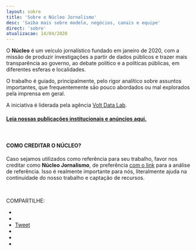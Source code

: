 ```yaml
---
layout: sobre
title: 'Sobre o Núcleo Jornalismo'
desc: 'Saiba mais sobre modelo, negócios, canais e equipe'
direct: 'sobre'
atualizacao: 14/04/2020
---
```


O **Núcleo** é um veículo jornalístico fundado em janeiro de 2020, com a missão de produzir investigações a partir de dados públicos e trazer mais transparência ao governo, ao debate político e a políticas públicas, em diferentes esferas e localidades.

O trabalho é guiado, principalmente, pelo rigor analítico sobre assuntos importantes, que frequentemente são pouco abordados ou mal explorados pela imprensa em geral.

A iniciativa é liderada pela agência [Volt Data Lab](https://voltdata.info).

#### [Leia nossas publicações institucionais e anúncios aqui.](../institucional)

<br>

#### COMO CREDITAR O NÚCLEO?

Caso sejamos utilizados como referência para seu trabalho, favor nos creditar como **Núcleo Jornalismo**, de preferência <u>com o link</u> para a análise de referência. Isso é realmente importante para nós, literalmente ajuda na continuidade do nosso trabalho e captação de recursos.

<br/>


  <p>COMPARTILHE: </p>
  <ul class="share-buttons">
  <li><a href="https://www.facebook.com/sharer/sharer.php?u=http%3A%2F%2Fnucleo.jor.br&quote=N%C3%BAcleo%20Jornalismo" target="_blank" title="Share on Facebook"><i class="fab fa-facebook-square fa-lg" aria-hidden="true"></i><span class="sr-only"></span></a></li>
  <li><a href="whatsapp://send?text=Núcleo, jornalismo, dados e transparência - https://nucleo.jor.br" target="_blank" title="Compartilhar no Facebook"><i class="fab fa-whatsapp-square fa-lg" aria-hidden="true"></i><span class="sr-only"></span></a></li>
  <li><a href="https://twitter.com/intent/tweet?source=http%3A%2F%2Fnucleo.jor.br&text=N%C3%BAcleo%20Jornalismo:%20http%3A%2F%2Fnucleo.jor.br&via=nucleojornalismo" target="_blank" title="Tweet"><i class="fab fa-twitter-square fa-lg" aria-hidden="true"></i><span class="sr-only">Tweet</span></a></li>
  <li><a href="http://www.reddit.com/submit?url=http%3A%2F%2Fnucleo.jor.br&title=N%C3%BAcleo%20Jornalismo" target="_blank" title="Compartilhe no Reddit"><i class="fab fa-reddit-square fa-lg" aria-hidden="true"></i><span class="sr-only"></span></a></li>
  <li><a href="http://www.linkedin.com/shareArticle?mini=true&url=http%3A%2F%2Fnucleo.jor.br&title=N%C3%BAcleo%20Jornalismo&summary=N%C3%BAcleo%20%C3%A9%20site%20de%20jornalismo%20que%20busca%20trazer%20transpar%C3%AAncia%20para%20informa%C3%A7%C3%B5es%2C%20debates%20e%20pol%C3%ADticas%20p%C3%BAblicas&source=http%3A%2F%2Fnucleo.jor.br" target="_blank" title="Compartilhe no LinkedIn"><i class="fab fa-linkedin fa-lg" aria-hidden="true"></i><span class="sr-only"></span></a></li>
  <li><a href="mailto:?subject=N%C3%BAcleo%20Jornalismo&body=N%C3%BAcleo%20%C3%A9%20site%20de%20jornalismo%20que%20busca%20trazer%20transpar%C3%AAncia%20para%20informa%C3%A7%C3%B5es%2C%20debates%20e%20pol%C3%ADticas%20p%C3%BAblicas:%20http%3A%2F%2Fnucleo.jor.br" target="_blank" title="Enviar email"><i class="fa fa-envelope-square fa-lg" aria-hidden="true"></i><span class="sr-only"></span></a></li>
  </ul>
